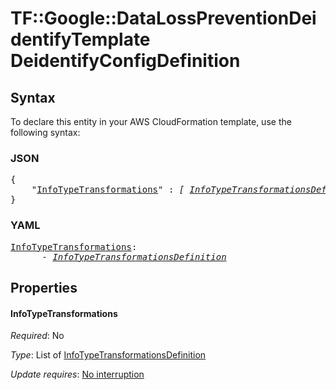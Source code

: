 # TF::Google::DataLossPreventionDeidentifyTemplate DeidentifyConfigDefinition

## Syntax

To declare this entity in your AWS CloudFormation template, use the following syntax:

### JSON

<pre>
{
    "<a href="#infotypetransformations" title="InfoTypeTransformations">InfoTypeTransformations</a>" : <i>[ <a href="infotypetransformationsdefinition.md">InfoTypeTransformationsDefinition</a>, ... ]</i>
}
</pre>

### YAML

<pre>
<a href="#infotypetransformations" title="InfoTypeTransformations">InfoTypeTransformations</a>: <i>
      - <a href="infotypetransformationsdefinition.md">InfoTypeTransformationsDefinition</a></i>
</pre>

## Properties

#### InfoTypeTransformations

_Required_: No

_Type_: List of <a href="infotypetransformationsdefinition.md">InfoTypeTransformationsDefinition</a>

_Update requires_: [No interruption](https://docs.aws.amazon.com/AWSCloudFormation/latest/UserGuide/using-cfn-updating-stacks-update-behaviors.html#update-no-interrupt)

